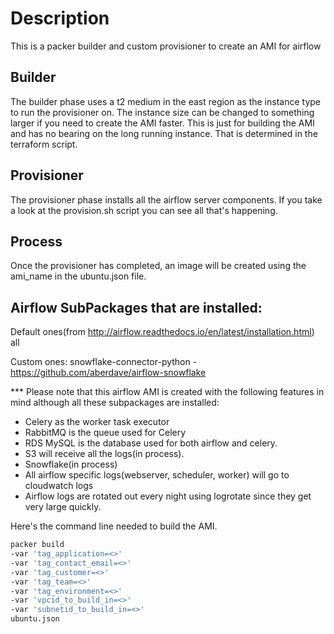 # Description

This is a packer builder and custom provisioner to create an AMI for airflow

## Builder

The builder phase uses a t2 medium in the east region as the instance type to run the provisioner on.  The instance size can be changed to something larger if you need to create the AMI faster.  This is just for building the AMI and has no bearing on the long running instance.  That is determined in the terraform script.

## Provisioner

The provisioner phase installs all the airflow server components.  If you take a look at the provision.sh script you can see all that's happening.


## Process

Once the provisioner has completed, an image will be created using the ami_name in the ubuntu.json file.

## Airflow SubPackages that are installed:
Default ones(from http://airflow.readthedocs.io/en/latest/installation.html)
all

Custom ones:
snowflake-connector-python - https://github.com/aberdave/airflow-snowflake

*** Please note that this airflow AMI is created with the following features in mind although all these subpackages are installed:
- Celery as the worker task executor
- RabbitMQ is the queue used for Celery
- RDS MySQL is the database used for both airflow and celery.
- S3 will receive all the logs(in process).
- Snowflake(in process)
- All airflow specific logs(webserver, scheduler, worker) will go to cloudwatch logs
- Airflow logs are rotated out every night using logrotate since they get very large quickly.

Here's the command line needed to build the AMI.

```bash
packer build
-var 'tag_application=<>'
-var 'tag_contact_email=<>'
-var 'tag_customer=<>'
-var 'tag_team=<>'
-var 'tag_environment=<>'
-var 'vpcid_to_build_in=<>'
-var 'subnetid_to_build_in=<>'
ubuntu.json
```
